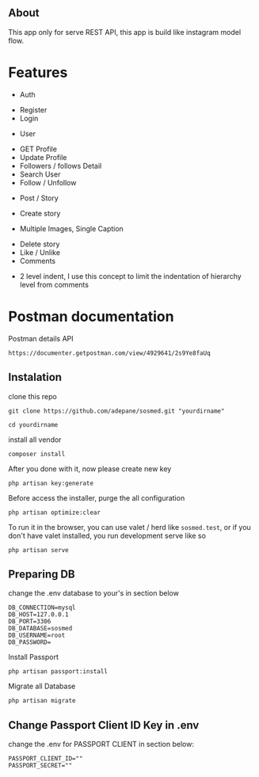 ## About

This app only for serve REST API, this app is build like instagram model flow.

# Features

- Auth
 * Register
 * Login
- User
 * GET Profile
 * Update Profile
 * Followers / follows Detail
 * Search User
 * Follow / Unfollow
- Post / Story
 * Create story
  - Multiple Images, Single Caption
 * Delete story
 * Like / Unlike
 * Comments
  - 2 level indent, I use this concept to limit the indentation of hierarchy level from comments


# Postman documentation

Postman details API
```
https://documenter.getpostman.com/view/4929641/2s9Ye8faUq
```

## Instalation

clone this repo
```
git clone https://github.com/adepane/sosmed.git "yourdirname"
```

```
cd yourdirname
```

install all vendor
```
composer install
```

After you done with it, now please create new key
```
php artisan key:generate
```

Before access the installer, purge the all configuration
```
php artisan optimize:clear
```

To run it in the browser, you can use valet / herd like `sosmed.test`, or if you don't have valet installed, you run development serve like so
```
php artisan serve
```

## Preparing DB
change the .env database to your's in section below
```
DB_CONNECTION=mysql
DB_HOST=127.0.0.1
DB_PORT=3306
DB_DATABASE=sosmed
DB_USERNAME=root
DB_PASSWORD=
```

Install Passport
```
php artisan passport:install
```

Migrate all Database
```
php artisan migrate
```

## Change Passport Client ID Key in .env

change the .env for PASSPORT CLIENT in section below:
```
PASSPORT_CLIENT_ID=""
PASSPORT_SECRET=""
```
